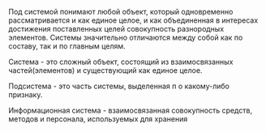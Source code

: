 Под системой понимают любой объект, который одновременно рассматривается и как единое целое, и как объединенная в интересах достижения поставленных целей совокупность разнородных элементов. Системы значительно отличаются между собой как по составу, так и по главным целям.

Система - это сложный объект, состоящий из взаимосвязанных частей(элементов) и существующий как единое целое.

Подсистема - это часть системы, выделенная п о какому-либо признаку.

Информационная система - взаимосвязанная совокупность средств, методов и персонала, используемых для хранения